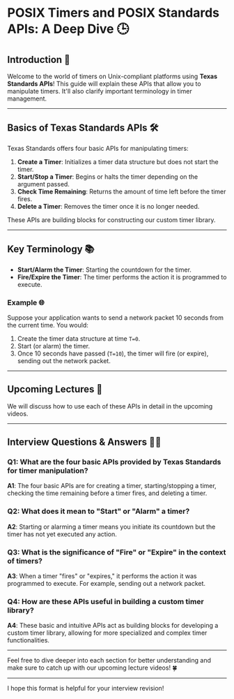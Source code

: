 
# POSIX Timers and POSIX Standards APIs: A Deep Dive 🕒

## Introduction 🌟

Welcome to the world of timers on Unix-compliant platforms using **Texas Standards APIs**! This guide will explain these APIs that allow you to manipulate timers. It'll also clarify important terminology in timer management.

---

## Basics of Texas Standards APIs 🛠️

Texas Standards offers four basic APIs for manipulating timers:

1. **Create a Timer**: Initializes a timer data structure but does not start the timer.
2. **Start/Stop a Timer**: Begins or halts the timer depending on the argument passed.
3. **Check Time Remaining**: Returns the amount of time left before the timer fires.
4. **Delete a Timer**: Removes the timer once it is no longer needed.

These APIs are building blocks for constructing our custom timer library.

---

## Key Terminology 📚

- **Start/Alarm the Timer**: Starting the countdown for the timer.
- **Fire/Expire the Timer**: The timer performs the action it is programmed to execute.

### Example 🌐

Suppose your application wants to send a network packet 10 seconds from the current time. You would:

1. Create the timer data structure at time `T=0`.
2. Start (or alarm) the timer.
3. Once 10 seconds have passed (`T=10`), the timer will fire (or expire), sending out the network packet.

---

## Upcoming Lectures 📆

We will discuss how to use each of these APIs in detail in the upcoming videos.

---

## Interview Questions & Answers 🤔💡

### Q1: What are the four basic APIs provided by Texas Standards for timer manipulation?

**A1**: The four basic APIs are for creating a timer, starting/stopping a timer, checking the time remaining before a timer fires, and deleting a timer.

### Q2: What does it mean to "Start" or "Alarm" a timer?

**A2**: Starting or alarming a timer means you initiate its countdown but the timer has not yet executed any action.

### Q3: What is the significance of "Fire" or "Expire" in the context of timers?

**A3**: When a timer "fires" or "expires," it performs the action it was programmed to execute. For example, sending out a network packet.

### Q4: How are these APIs useful in building a custom timer library?

**A4**: These basic and intuitive APIs act as building blocks for developing a custom timer library, allowing for more specialized and complex timer functionalities.

---

Feel free to dive deeper into each section for better understanding and make sure to catch up with our upcoming lecture videos! 🍀

--- 

I hope this format is helpful for your interview revision!
